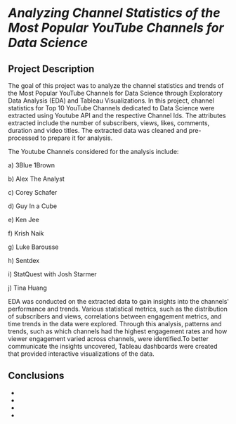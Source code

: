 # _Analyzing Channel Statistics of the Most Popular YouTube Channels for Data Science_

## **Project Description**

The goal of this project was to analyze the channel statistics and trends of the Most Popular YouTube Channels for Data Science through Exploratory Data Analysis (EDA) and Tableau Visualizations. In this project, channel statistics for Top 10 YouTube Channels dedicated to Data Science were extracted using Youtube API and the respective Channel Ids. The attributes extracted include the number of subscribers, views, likes, comments, duration and video titles. The extracted data was cleaned and pre-processed to prepare it for analysis.

The Youtube Channels considered for the analysis include:

a) 3Blue 1Brown

b) Alex The Analyst

c) Corey Schafer

d) Guy In a Cube

e) Ken Jee

f) Krish Naik

g) Luke Barousse

h) Sentdex

i) StatQuest with Josh Starmer

j) Tina Huang


EDA was conducted on the extracted data to gain insights into the channels' performance and trends. Various statistical metrics, such as the distribution of subscribers and views, correlations between engagement metrics, and time trends in the data were explored. Through this analysis, patterns and trends, such as which channels had the highest engagement rates and how viewer engagement varied across channels, were identified.To better communicate the insights uncovered, Tableau dashboards were created that provided interactive visualizations of the data.


## **Conclusions**

*

*

*

*

